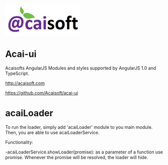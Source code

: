 ![Acaisoft](https://raw.githubusercontent.com/Acaisoft/PokerTutorial/master/styles/images/logo.png)

# Acai-ui
Acaisofts AngularJS Modules and styles supported by AngularJS 1.0 and TypeScript.

<a href="http://acaisoft.com" target="_blank">http://acaisoft.com</a>

<a href="https://github.com/Acaisoft/acai-ui" target="_blank">https://github.com/Acaisoft/acai-ui</a>

# acaiLoader

To run the loader, simply add 'acaiLoader' module to you main module. Then, you are able to use acaiLoaderService.

Functionality:

-acaiLoaderService.showLoader(promise): as a parameter of a function use promise. Whenever the promise will be resolved, the loader will hide.


